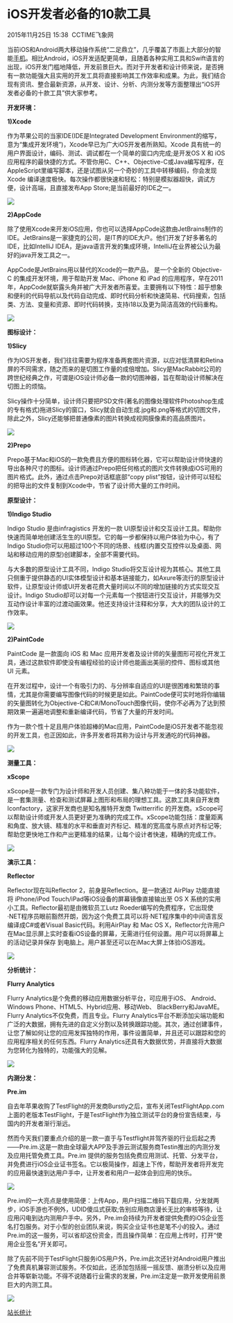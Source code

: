 iOS开发者必备的10款工具
=======================

2015年11月25日 15:38  CCTIME飞象网  

当前iOS和Android两大移动操作系统“二足鼎立”，几乎覆盖了市面上大部分的智能[手机](http://www.cctime.com/)。相比Android，iOS开发适配更简单，且随着各种实用工具和Swift语言的出现，iOS开发门槛地降低，开发前景巨大。而对于开发者和设计师来说，是否拥有一款功能强大且实用的开发工具将直接影响其工作效率和成果。为此，我们结合现有资讯、整合最新资源，从开发、设计、分析、内测分发等方面整理出“iOS开发者必备的十款工具”供大家参考。

**开发环境：**

**1)Xcode**

作为苹果公司的当家IDE(IDE是Integrated Development Environment的缩写，意为“集成开发环境”)，Xcode早已为广大iOS开发者所熟知。Xcode 具有统一的用户界面设计，编码、测试、调试都在一个简单的窗口内完成;是开发OS X 和 iOS 应用程序的最快捷的方式。不管你用C、C++、Objective-C或Java编写程序，在AppleScript里编写脚本，还是试图从另一个奇妙的工具中转移编码，你会发现 Xcode 编译速度极快。每次操作都很快速和轻松：特别是模拟器超快，调试方便，设计高端，且直接发布App Store;是当前最好的IDE之一。

![](iOS开发者必备的10款工具-CCTIME飞象网_files/2925b77f-c5f8-4d70-8dee-400464a6ca09.jpg)

**2)AppCode**

除了使用Xcode来开发iOS应用，你也可以选择AppCode这款由JetBrains制作的IDE。JetBrains是一家捷克的公司，是IT界的IDE大户。他们开发了好多著名的IDE，比如IntelliJ IDEA，是java语言开发的集成环境，IntelliJ在业界被公认为最好的java开发工具之一。

AppCode是JetBrains用以替代的Xcode的一款产品， 是一个全新的 Objective-C 的集成开发环境，用于帮助开发 Mac、iPhone 和 iPad 的应用程序，早在2011年，AppCode就崭露头角并被广大开发者所喜爱。主要拥有以下特性：超乎想象和便利的代码导航以及代码自动完成、即时代码分析和快速简易、代码搜索，包括类、方法、变量和资源、即时代码转换，支持i18以及更为简洁高效的代码重构。

![](iOS开发者必备的10款工具-CCTIME飞象网_files/e3be82bd-2a1d-4059-aa83-bb5c8b37d734.jpg)

**图标设计：**

**1)Slicy**

作为IOS开发者，我们往往需要为程序准备两套图片资源，以应对低清屏和Retina屏的不同需求，随之而来的是切图工作量的成倍增加。Slicy是MacRabbit公司的跨世纪经典之作，可谓是iOS设计师必备一款的切图神器，旨在帮助设计师解决在切图上的烦恼。

Slicy操作十分简单，设计师只要把PSD文件(著名的图像处理软件Photoshop生成的专有格式)拖进Slicy的窗口，Slicy就会自动生成.jpg和.png等格式的切图文件，除此之外，Slicy还能够把普通像素的图片转换成视网膜像素的高品质图片。

![](iOS开发者必备的10款工具-CCTIME飞象网_files/9db7cd1d-ea93-4643-ae0f-bda83b0bb86d.jpg)

**2)Prepo**

Prepo基于Mac和iOS的一款免费且方便的图标转化器，它可以帮助设计师快速的导出各种尺寸的图标。设计师通过Prepo把任何格式的图片文件转换成iOS可用的图片格式。此外，通过点击Prepo对话框底部“copy plist”按钮，设计师可以轻松的把导出的文件复制到Xcode中，节省了设计师大量的工作时间。

**原型设计：**

**1)Indigo Studio**

Indigo Studio 是由infragistics 开发的一款 UI原型设计和交互设计工具。帮助你快速而简单地创建活生生的UI原型。它的每一步都保持以用户体验为中心，有了Indigo Studio你可以用超过100个不同的场景、线框(内置交互控件以及桌面、网站和移动应用的原型)创建脚本，全部不需要代码。

与大多数的原型设计工具不同，Indigo Studio将交互设计视为其核心。其他工具只侧重于提供静态的UI实体模型设计和基本链接能力，如Axure等流行的原型设计软件，让原型设计师或UI开发者花费大量时间以不同的增加链接的方式实现交互设计。Indigo Studio却可以对每一个元素每一个按钮进行交互设计，并能够为交互动作设计丰富的过渡动画效果。他还支持设计注释和分享，大大的团队设计的工作效率。

![](iOS开发者必备的10款工具-CCTIME飞象网_files/d5d12498-c965-4f62-91b4-7d3ca21c1bf6.jpg)

**2)PaintCode**

PaintCode 是一款面向 iOS 和 Mac 应用开发者及设计师的矢量图形可视化开发工具，通过这款软件即使没有编程经验的设计师也能画出美丽的控件、图标或其他 UI 元素。

在开发过程中，设计一个有吸引力的、与分辨率自适应的UI是很困难和繁琐的事情，尤其是你需要编写图像代码的时候更是如此。PaintCode便可实时地将你编辑的矢量图转化为Objective-C和C\#/MonoTouch图像代码，使你不必再为了达到预期效果一遍遍地调整和重新编译代码，节省了大量的开发时间。

作为一款个性十足且用户体验超棒的Mac应用，PaintCode是iOS开发者不能忽视的开发工具，也正因如此，许多开发者将其称为设计与开发通吃的代码神器。

![](iOS开发者必备的10款工具-CCTIME飞象网_files/56f662cc-8e5d-4c2a-a848-72c26d1b3bb0.jpg)

**测量工具：**

**xScope**

xScope是一款专门为设计师和开发人员创建、集八种功能于一体的多功能软件，是一套集测量、检查和测试屏幕上图形和布局的理想工具。这款工具来自开发商 Iconfactory，这家开发商也是知名推特开发商 Twitterrific 的开发商。xScope可以帮助设计师或开发人员更好更为准确的完成工作。xScope功能包括：度量距离和角度、放大镜、精准的水平和垂直对齐标记、精准的宽高度与原点对齐标记等;帮助您更快地工作和产出更精准的结果，让每个设计者快速，精确的完成工作。

![](iOS开发者必备的10款工具-CCTIME飞象网_files/5e40186d-4f26-41ca-b8bf-a9cff4cdd739.jpg)

**演示工具：**

**Reflector**

Reflector现在叫Reflector 2，前身是Reflection。是一款通过 AirPlay 功能直接将 iPhone/iPod Touch/iPad等iOS设备的屏幕镜像直接输出至 OS X 系统的实用小工具。Reflector最初是由微软员工Lutz Roeder编写的免费程序，它出现使·NET程序员眼前豁然开朗，因为这个免费工具可以将·NET程序集中的中间语言反编译成C\#或者Visual Basic代码。利用AirPlay 和 Mac OS X，Reflector允许用户在Mac显示屏上实时查看iOS设备的屏幕，无需进行任何设置。用户可以将屏幕上的活动记录并保存 到电脑上。用户甚至还可以在iMac大屏上体验iOS游戏。

![](iOS开发者必备的10款工具-CCTIME飞象网_files/38553a9b-d550-496f-ab75-eea6814c0e45.jpg)

**分析统计：**

**Flurry Analytics**

Flurry Analytics是个免费的移动应用数据分析平台，可应用于iOS、 Android、Windows Phone、HTML5、Hybrid应用、移动Web、 BlackBerry和JavaME。Flurry Analytics不仅免费，而且专业。Flurry Analytics平台不断添加尖端功能和广泛的大数据，拥有先进的自定义分割以及转换跟踪功能。其次，通过创建事件，让您了解如何让您的应用发挥独特的作用，事件设置简单，并且还可以跟踪和您的应用程序相关的任何东西。Flurry Analytics还具有大数据优势，并直接将大数据为您转化为独特的，功能强大的见解。

![](iOS开发者必备的10款工具-CCTIME飞象网_files/d6a86eb7-218f-4f30-83fa-ddcaaef2a665.jpg)

**内测分发：**

**Pre.im**

自去年苹果收购了TestFlight的开发商Burstly之后，宣布关闭TestFlightApp.com上面的老版本TestFlight，于是TestFlight作为独立测试平台的身份宣告结束，与国内的开发者渐行渐远。

然而今天我们要重点介绍的是一款一直于与Testflight并驾齐驱的行业后起之秀——Pre.im.这是一款由全球最大APP及手游云测试服务商Testin推出的内测分发及应用托管免费工具。Pre.im 提供的服务包括免费应用测试、托管、分发平台，并免费进行iOS企业证书签名。它以极简操作，超速上下传，帮助开发者将开发完的应用最快速到达用户手中，让开发者和用户一起体会到应用的快乐。

![](iOS开发者必备的10款工具-CCTIME飞象网_files/63752293-ad01-4dfe-accb-c3b8d1ae134e.jpg)

Pre.im的一大亮点是使用简便：上传App，用户扫描二维码下载应用，分发就两步，iOS手游也不例外，UDID傻瓜式获取;告别应用商店漫长无比的审核等待，让应用闪电到达内测用户手中。另外，Pre.im会持续为开发者提供免费的iOS企业签名打包服务。对于小型的创业团队来说，购买企业证书也是笔不小的投入。通过Pre.im的这一服务，可以省却这份资金，而且操作简单：在应用上传时，打开“使用企业签名”开关即可。

除了先前不同于TestFlight只服务iOS用户外，Pre.im此次还针对Android用户推出了免费真机兼容测试服务。不仅如此，还添加包括摇一摇反馈、崩溃分析以及应用合并等崭新功能。不得不说随着行业需求的发展，Pre.im注定是一款开发使用前景巨大的内测工具。

![](iOS开发者必备的10款工具-CCTIME飞象网_files/7992cdb6-5098-4678-8a39-657dc1847f7f.jpg)

[站长统计](http://www.cnzz.com/stat/website.php?web_id=1753476 "站长统计")
